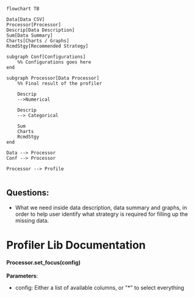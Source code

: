 ```mermaid
flowchart TB

Data[Data CSV]
Processor[Processor]
Descrip[Data Description]
Sum[Data Summary]
Charts[Charts / Graphs]
RcmdStgy[Recommended Strategy]

subgraph Conf[Configurations]
	%% Configurations goes here
end

subgraph Processor[Data Processor]
	%% Final result of the profiler

	Descrip
	-->Numerical

	Descrip
	--> Categorical

	Sum
	Charts
	RcmdStgy
end

Data --> Processor
Conf --> Processor

Processor --> Profile


```

## Questions:

- What we need inside data description, data summary and graphs, in order to help user identify what strategry is required for filling up the missing data.

# Profiler Lib Documentation
#### Processor.set_focus(config)
**Parameters**: 
- config: Either a list of available columns, or "*" to select everything
